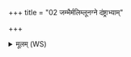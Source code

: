 +++
title = "02 जम्भैर्मलिम्लूनग्ने दंष्ट्राभ्याम्"

+++
<details><summary>मूलम् (WS)</summary>

जम्भैर्मलिम्लूनग्ने दंष्ट्राभ्यां तस्करानुत ।  
हनूभ्यां स्तेनान् मघवन्तांस्त्वं खाद सुखादितान् ॥ २ ॥
</details>